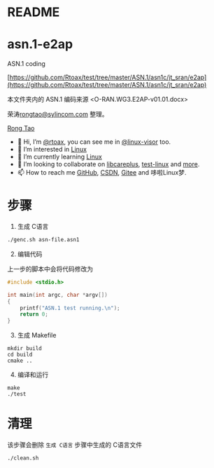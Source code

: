 README
==================

# asn.1-e2ap
ASN.1 coding

[https://github.com/Rtoax/test/tree/master/ASN.1/asn1c/jt_sran/e2ap](https://github.com/Rtoax/test/tree/master/ASN.1/asn1c/jt_sran/e2ap)


本文件夹内的 ASN.1 编码来源 <O-RAN.WG3.E2AP-v01.01.docx>

荣涛<rongtao@sylincom.com> 整理。

[Rong Tao](https://github.com/Rtoax)

- 👋 Hi, I’m [@rtoax](https://github.com/Rtoax), you can see me in [@linux-visor](https://github.com/linux-visor) too.
- 👀 I’m interested in [Linux](https://github.com/torvalds/linux)
- 🌱 I’m currently learning [Linux](https://github.com/torvalds/linux)
- 💞️ I’m looking to collaborate on [libcareplus](https://github.com/Rtoax/libcareplus), [test-linux](https://github.com/Rtoax/test-linux) and [more](https://github.com/Rtoax).
- 📫 How to reach me [GitHub](https://github.com/Rtoax), [CSDN](https://rtoax.blog.csdn.net/), [Gitee](https://gitee.com/rtoax) and 哆啦Linux梦.

步骤
======================

1. 生成 C语言

```bash
./genc.sh asn-file.asn1
```

2. 编辑代码

上一步的脚本中会将代码修改为

```c
#include <stdio.h>

int main(int argc, char *argv[])
{
    printf("ASN.1 test running.\n");
    return 0;
}
```

3. 生成 Makefile

```
mkdir build 
cd build 
cmake ..
```

4. 编译和运行

```
make
./test
```

清理
======================

该步骤会删除 `生成 C语言` 步骤中生成的 C语言文件
```bash
./clean.sh
```
